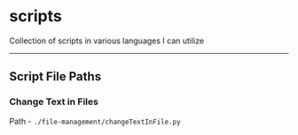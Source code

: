# scripts
Collection of scripts in various languages I can utilize

---

## Script File Paths

### Change Text in Files
Path - `./file-management/changeTextInFile.py`